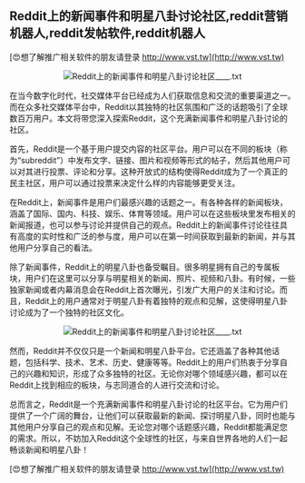 ## **Reddit上的新闻事件和明星八卦讨论社区,reddit营销机器人,reddit发帖软件,reddit机器人**

[😍想了解推广相关软件的朋友请登录 http://www.vst.tw](http://www.vst.tw)

 <center><img src="https://vst.tw/MP4/tuiguang/png/0.png" alt="Reddit上的新闻事件和明星八卦讨论社区____.txt"></center>

在当今数字化时代，社交媒体平台已经成为人们获取信息和交流的重要渠道之一。而在众多社交媒体平台中，Reddit以其独特的社区氛围和广泛的话题吸引了全球数百万用户。本文将带您深入探索Reddit，这个充满新闻事件和明星八卦讨论的社区。

首先，Reddit是一个基于用户提交内容的社区平台。用户可以在不同的板块（称为“subreddit”）中发布文字、链接、图片和视频等形式的帖子，然后其他用户可以对其进行投票、评论和分享。这种开放式的结构使得Reddit成为了一个真正的民主社区，用户可以通过投票来决定什么样的内容能够更受关注。

在Reddit上，新闻事件是用户们最感兴趣的话题之一。有各种各样的新闻板块，涵盖了国际、国内、科技、娱乐、体育等领域。用户可以在这些板块里发布相关的新闻报道，也可以参与讨论并提供自己的观点。Reddit上的新闻事件讨论往往具有高度的实时性和广泛的参与度，用户可以在第一时间获取到最新的新闻，并与其他用户分享自己的看法。

除了新闻事件，Reddit上的明星八卦也备受瞩目。很多明星拥有自己的专属板块，用户们在这里可以分享与明星相关的新闻、照片、视频和八卦。有时候，一些独家新闻或者内幕消息会在Reddit上首次曝光，引发广大用户的关注和讨论。而且，Reddit上的用户通常对于明星八卦有着独特的观点和见解，这使得明星八卦讨论成为了一个独特的社区文化。

 <center><img src="https://vst.tw/MP4/tuiguang/png/5.png" alt="Reddit上的新闻事件和明星八卦讨论社区____.txt"></center>

然而，Reddit并不仅仅只是一个新闻和明星八卦平台。它还涵盖了各种其他话题，包括科学、技术、艺术、历史、健康等等。Reddit上的用户们热衷于分享自己的兴趣和知识，形成了众多独特的社区。无论你对哪个领域感兴趣，都可以在Reddit上找到相应的板块，与志同道合的人进行交流和讨论。

总而言之，Reddit是一个充满新闻事件和明星八卦讨论的社区平台。它为用户们提供了一个广阔的舞台，让他们可以获取最新的新闻、探讨明星八卦，同时也能与其他用户分享自己的观点和见解。无论您对哪个话题感兴趣，Reddit都能满足您的需求。所以，不妨加入Reddit这个全球性的社区，与来自世界各地的人们一起畅谈新闻和明星八卦！

[😍想了解推广相关软件的朋友请登录 http://www.vst.tw](http://www.vst.tw)



